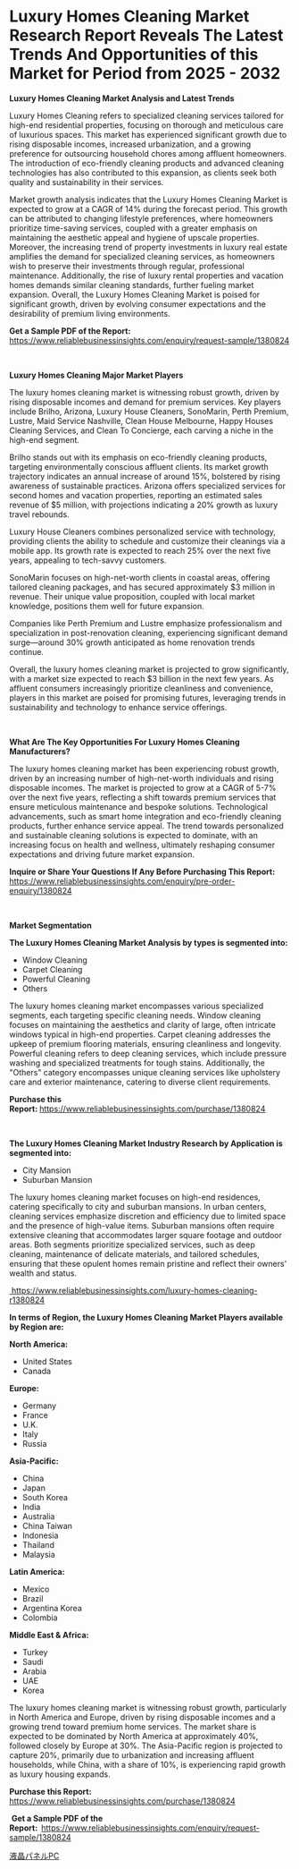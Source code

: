 <p><h1>Luxury Homes Cleaning Market Research Report Reveals The Latest Trends And Opportunities of this Market for Period from 2025 - 2032</h1></p><p><strong>Luxury Homes Cleaning Market Analysis and Latest Trends</strong></p>
<p><p>Luxury Homes Cleaning refers to specialized cleaning services tailored for high-end residential properties, focusing on thorough and meticulous care of luxurious spaces. This market has experienced significant growth due to rising disposable incomes, increased urbanization, and a growing preference for outsourcing household chores among affluent homeowners. The introduction of eco-friendly cleaning products and advanced cleaning technologies has also contributed to this expansion, as clients seek both quality and sustainability in their services.</p><p>Market growth analysis indicates that the Luxury Homes Cleaning Market is expected to grow at a CAGR of 14% during the forecast period. This growth can be attributed to changing lifestyle preferences, where homeowners prioritize time-saving services, coupled with a greater emphasis on maintaining the aesthetic appeal and hygiene of upscale properties. Moreover, the increasing trend of property investments in luxury real estate amplifies the demand for specialized cleaning services, as homeowners wish to preserve their investments through regular, professional maintenance. Additionally, the rise of luxury rental properties and vacation homes demands similar cleaning standards, further fueling market expansion. Overall, the Luxury Homes Cleaning Market is poised for significant growth, driven by evolving consumer expectations and the desirability of premium living environments.</p></p>
<p><strong>Get a Sample PDF of the Report:&nbsp;</strong> <a href="https://www.reliablebusinessinsights.com/enquiry/request-sample/1380824?utm_campaign=39&utm_medium=2&utm_source=Github&utm_content=ia&utm_term=11032025&utm_id=luxury-homes-cleaning">https://www.reliablebusinessinsights.com/enquiry/request-sample/1380824</a></p>
<p>&nbsp;</p>
<p><strong>Luxury Homes Cleaning Major Market Players</strong></p>
<p><p>The luxury homes cleaning market is witnessing robust growth, driven by rising disposable incomes and demand for premium services. Key players include Brilho, Arizona, Luxury House Cleaners, SonoMarin, Perth Premium, Lustre, Maid Service Nashville, Clean House Melbourne, Happy Houses Cleaning Services, and Clean To Concierge, each carving a niche in the high-end segment.</p><p>Brilho stands out with its emphasis on eco-friendly cleaning products, targeting environmentally conscious affluent clients. Its market growth trajectory indicates an annual increase of around 15%, bolstered by rising awareness of sustainable practices. Arizona offers specialized services for second homes and vacation properties, reporting an estimated sales revenue of $5 million, with projections indicating a 20% growth as luxury travel rebounds.</p><p>Luxury House Cleaners combines personalized service with technology, providing clients the ability to schedule and customize their cleanings via a mobile app. Its growth rate is expected to reach 25% over the next five years, appealing to tech-savvy customers.</p><p>SonoMarin focuses on high-net-worth clients in coastal areas, offering tailored cleaning packages, and has secured approximately $3 million in revenue. Their unique value proposition, coupled with local market knowledge, positions them well for future expansion.</p><p>Companies like Perth Premium and Lustre emphasize professionalism and specialization in post-renovation cleaning, experiencing significant demand surge—around 30% growth anticipated as home renovation trends continue.</p><p>Overall, the luxury homes cleaning market is projected to grow significantly, with a market size expected to reach $3 billion in the next few years. As affluent consumers increasingly prioritize cleanliness and convenience, players in this market are poised for promising futures, leveraging trends in sustainability and technology to enhance service offerings.</p></p>
<p>&nbsp;</p>
<p><strong>What Are The Key Opportunities For Luxury Homes Cleaning Manufacturers?</strong></p>
<p><p>The luxury homes cleaning market has been experiencing robust growth, driven by an increasing number of high-net-worth individuals and rising disposable incomes. The market is projected to grow at a CAGR of 5-7% over the next five years, reflecting a shift towards premium services that ensure meticulous maintenance and bespoke solutions. Technological advancements, such as smart home integration and eco-friendly cleaning products, further enhance service appeal. The trend towards personalized and sustainable cleaning solutions is expected to dominate, with an increasing focus on health and wellness, ultimately reshaping consumer expectations and driving future market expansion.</p></p>
<p><strong>Inquire or Share Your Questions If Any Before Purchasing This Report:</strong> <a href="https://www.reliablebusinessinsights.com/enquiry/pre-order-enquiry/1380824?utm_campaign=39&utm_medium=2&utm_source=Github&utm_content=ia&utm_term=11032025&utm_id=luxury-homes-cleaning">https://www.reliablebusinessinsights.com/enquiry/pre-order-enquiry/1380824</a></p>
<p>&nbsp;</p>
<p><strong>Market Segmentation</strong></p>
<p><strong>The Luxury Homes Cleaning Market Analysis by types is segmented into:</strong></p>
<p><ul><li>Window Cleaning</li><li>Carpet Cleaning</li><li>Powerful Cleaning</li><li>Others</li></ul></p>
<p><p>The luxury homes cleaning market encompasses various specialized segments, each targeting specific cleaning needs. Window cleaning focuses on maintaining the aesthetics and clarity of large, often intricate windows typical in high-end properties. Carpet cleaning addresses the upkeep of premium flooring materials, ensuring cleanliness and longevity. Powerful cleaning refers to deep cleaning services, which include pressure washing and specialized treatments for tough stains. Additionally, the "Others" category encompasses unique cleaning services like upholstery care and exterior maintenance, catering to diverse client requirements.</p></p>
<p><strong>Purchase this Report:&nbsp;</strong><a href="https://www.reliablebusinessinsights.com/purchase/1380824?utm_campaign=39&utm_medium=2&utm_source=Github&utm_content=ia&utm_term=11032025&utm_id=luxury-homes-cleaning">https://www.reliablebusinessinsights.com/purchase/1380824</a></p>
<p>&nbsp;</p>
<p><strong>The Luxury Homes Cleaning Market Industry Research by Application is segmented into:</strong></p>
<p><ul><li>City Mansion</li><li>Suburban Mansion</li></ul></p>
<p><p>The luxury homes cleaning market focuses on high-end residences, catering specifically to city and suburban mansions. In urban centers, cleaning services emphasize discretion and efficiency due to limited space and the presence of high-value items. Suburban mansions often require extensive cleaning that accommodates larger square footage and outdoor areas. Both segments prioritize specialized services, such as deep cleaning, maintenance of delicate materials, and tailored schedules, ensuring that these opulent homes remain pristine and reflect their owners' wealth and status.</p></p>
<p><a href="https://www.reliablebusinessinsights.com/luxury-homes-cleaning-r1380824?utm_campaign=39&utm_medium=2&utm_source=Github&utm_content=ia&utm_term=11032025&utm_id=luxury-homes-cleaning">&nbsp;https://www.reliablebusinessinsights.com/luxury-homes-cleaning-r1380824</a></p>
<p><strong>In terms of Region, the Luxury Homes Cleaning Market Players available by Region are:</strong></p>
<p>
    <p> <strong> North America: </strong>
        <ul>
            <li>United States</li>
            <li>Canada</li>
        </ul>
        </p> 
    <p> <strong> Europe: </strong>
        <ul>
            <li>Germany</li>
            <li>France</li>
            <li>U.K.</li>
            <li>Italy</li>
            <li>Russia</li>
        </ul>
        </p> 
    <p> <strong> Asia-Pacific: </strong>
        <ul>
            <li>China</li>
            <li>Japan</li>
            <li>South Korea</li>
            <li>India</li>
            <li>Australia</li>
            <li>China Taiwan</li>
            <li>Indonesia</li>
            <li>Thailand</li>
            <li>Malaysia</li>
        </ul>
        </p> 
    <p> <strong> Latin America: </strong>
        <ul>
            <li>Mexico</li>
            <li>Brazil</li>
            <li>Argentina Korea</li>
            <li>Colombia</li>
        </ul>
        </p> 
    <p> <strong> Middle East & Africa: </strong>
        <ul>
            <li>Turkey</li>
            <li>Saudi</li>
            <li>Arabia</li>
            <li>UAE</li>
            <li>Korea</li>
        </ul>
    </p>
    </p>
<p><p>The luxury homes cleaning market is witnessing robust growth, particularly in North America and Europe, driven by rising disposable incomes and a growing trend toward premium home services. The market share is expected to be dominated by North America at approximately 40%, followed closely by Europe at 30%. The Asia-Pacific region is projected to capture 20%, primarily due to urbanization and increasing affluent households, while China, with a share of 10%, is experiencing rapid growth as luxury housing expands.</p></p>
<p><strong>Purchase this Report: </strong><a href="https://www.reliablebusinessinsights.com/purchase/1380824?utm_campaign=39&utm_medium=2&utm_source=Github&utm_content=ia&utm_term=11032025&utm_id=luxury-homes-cleaning">https://www.reliablebusinessinsights.com/purchase/1380824</a></p>
<p>&nbsp;<strong>Get a Sample PDF of the Report:&nbsp;&nbsp;</strong><a href="https://www.reliablebusinessinsights.com/enquiry/request-sample/1380824?utm_campaign=39&utm_medium=2&utm_source=Github&utm_content=ia&utm_term=11032025&utm_id=luxury-homes-cleaning">https://www.reliablebusinessinsights.com/enquiry/request-sample/1380824</a></p>
<p><strong></strong></p>
<p><p><a href="https://github.com/mohamedbakry57/Market-Research-Report-List-7/blob/main/294630743217.md?utm_campaign=39&utm_medium=2&utm_source=Github&utm_content=ia&utm_term=11032025&utm_id=luxury-homes-cleaning">液晶パネルPC</a></p></p>